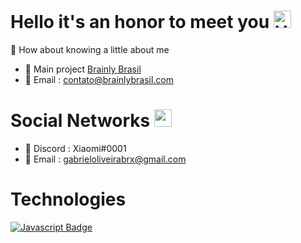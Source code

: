 # Hello it's an honor to meet you <img src="https://i.pinimg.com/originals/86/9e/7b/869e7bf9d1fd29adbe4190ac4168d709.gif" width="28px" alt="Hello">
💌 How about knowing a little about me

- 🔨 Main project [Brainly Brasil](https://discord.com/invite/brainly)
- 📧 Email : contato@brainlybrasil.com


# Social Networks <img src="https://image.flaticon.com/icons/png/512/4220/4220219.png" width="28px" alt="social">
- 🍃 Discord : Xiaomi#0001
- 📧 Email : gabrieloliveirabrx@gmail.com

# Technologies

[![Javascript Badge](https://badges.aleen42.com/src/javascript.svg)](#)
